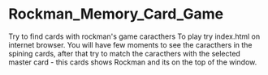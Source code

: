 # Rockman_Memory_Card_Game
Try to find cards with rockman's game caracthers
To play try index.html on internet browser.
You will have few moments to see the caracthers in the spining cards, after that try 
to match the caracthers with the selected master card - this cards shows Rockman and its on the top of the window.
